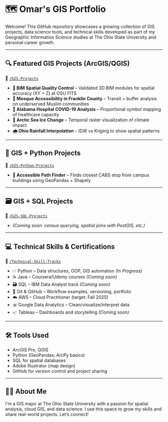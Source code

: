# 🗺️ Omar's GIS Portfolio

Welcome! This GitHub repository showcases a growing collection of GIS projects, data science tools, and technical skills developed as part of my Geographic Information Science studies at The Ohio State University and personal career growth.

---

## 🔍 Featured GIS Projects (ArcGIS/QGIS)

📁 [`/GIS-Projects`](./GIS-Projects)
- **🏢 BIM Spatial Quality Control** – Validated 3D BIM modules for spatial accuracy (XY + Z) at OSU FITS
- **🕌 Mosque Accessibility in Franklin County** – Transit + buffer analysis on underserved Muslim communities
- **🏥 Alabama Hospital COVID-19 Analysis** – Proportional symbol mapping of healthcare capacity
- **🧊 Arctic Sea Ice Change** – Temporal raster visualization of climate impact
- **🌧️ Ohio Rainfall Interpolation** – IDW vs Kriging to show spatial patterns

---

## 🐍 GIS + Python Projects

📁 [`/GIS-Python-Projects`](./GIS-Python-Projects)
- **🚌 Accessible Path Finder** – Finds closest CABS stop from campus buildings using GeoPandas + Shapely

---

## 🗃 GIS + SQL Projects

📁 [`/GIS-SQL-Projects`](./GIS-SQL-Projects)
- *(Coming soon: census querying, spatial joins with PostGIS, etc.)*

---

## 💻 Technical Skills & Certifications

📁 [`/Technical-Skill-Tracks`](./Technical-Skill-Tracks)
- ✅ Python – Data structures, OOP, GIS automation *(In Progress)*
- ☕ Java – Coursera/Udemy courses *(Coming soon)*
- 🗃 SQL – IBM Data Analyst track *(Coming soon)*
- 🧬 Git & GitHub – Workflow examples, versioning, portfolio
- ☁️ AWS – Cloud Practitioner (target: Fall 2025)
- 📊 Google Data Analytics – Clean/visualize/interpret data
- 📈 Tableau – Dashboards and storytelling *(Coming soon)*

---

## 🛠 Tools Used
- ArcGIS Pro, QGIS  
- Python (GeoPandas, ArcPy basics)  
- SQL for spatial databases  
- Adobe Illustrator (map design)  
- GitHub for version control and project sharing

---

## 🙋‍♂️ About Me
I'm a GIS major at The Ohio State University with a passion for spatial analysis, cloud GIS, and data science. I use this space to grow my skills and share real-world projects. Let’s connect!

